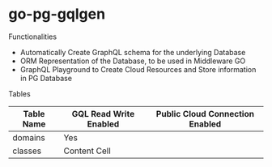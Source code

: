 # go-pg-gqlgen

Functionalities

- Automatically Create GraphQL schema for the underlying Database
- ORM Representation of the Database, to be used in Middleware GO
- GraphQL Playground to Create Cloud Resources and Store information in PG Database

Tables

| Table Name    | GQL Read Write Enabled| Public Cloud Connection Enabled |
| ------------- | -------------- |--------------------------------
| domains  | Yes   |        | 
| classes  | Content Cell   |     |

